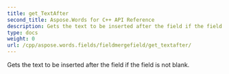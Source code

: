 ```yaml
---
title: get_TextAfter
second_title: Aspose.Words for C++ API Reference
description: Gets the text to be inserted after the field if the field is not blank. 
type: docs
weight: 0
url: /cpp/aspose.words.fields/fieldmergefield/get_textafter/
---
```


Gets the text to be inserted after the field if the field is not blank. 

